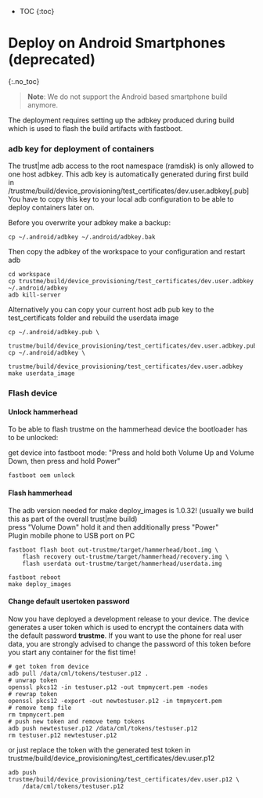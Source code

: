 ---
---

- TOC
{:toc}

# Deploy on Android Smartphones (deprecated)
{:.no_toc}
> **Note**: We do not support the Android based smartphone build anymore.

The deployment requires setting up the adbkey produced during build
which is used to flash the build artifacts with fastboot.

### adb key for deployment of containers
The trust|me adb access to the root namespace (ramdisk) is only allowed to one host adbkey.
This adb key is automatically generated during first build in
/trustme/build/device_provisioning/test_certificates/dev.user.adbkey[.pub]
You have to copy this key to your local adb configuration to be able to deploy containers later on.
    
Before you overwrite your adbkey make a backup:

    cp ~/.android/adbkey ~/.android/adbkey.bak
    
Then copy the adbkey of the workspace to your configuration and restart adb
    
    cd workspace
    cp trustme/build/device_provisioning/test_certificates/dev.user.adbkey ~/.android/adbkey
    adb kill-server
    
Alternatively you can copy your current host adb pub key to the test_certificats folder
and rebuild the userdata image

    cp ~/.android/adbkey.pub \
        trustme/build/device_provisioning/test_certificates/dev.user.adbkey.pub
    cp ~/.android/adbkey \
        trustme/build/device_provisioning/test_certificates/dev.user.adbkey
    make userdata_image
    
### Flash device
#### Unlock hammerhead

To be able to flash trustme on the hammerhead device the bootloader has to be unlocked:

get device into fastboot mode: "Press and hold both Volume Up and Volume Down, then press and hold Power"

    fastboot oem unlock

#### Flash hammerhead
The adb version needed for make deploy_images is 1.0.32! (usually we build this as part of the overall
trust|me build)  
press "Volume Down" hold it and then additionally press "Power"  
Plugin mobile phone to USB port on PC  

    fastboot flash boot out-trustme/target/hammerhead/boot.img \
        flash recovery out-trustme/target/hammerhead/recovery.img \
        flash userdata out-trustme/target/hammerhead/userdata.img

    fastboot reboot
    make deploy_images
    
#### Change default usertoken password
Now you have deployed a development release to your device. The device generates a user token which
is used to encrypt the containers data with the default password **trustme**.
If you want to use the phone for real user data, you are strongly advised to change the password of this
token before you start any container for the fist time!

```
# get token from device
adb pull /data/cml/tokens/testuser.p12 .
# unwrap token
openssl pkcs12 -in testuser.p12 -out tmpmycert.pem -nodes
# rewrap token
openssl pkcs12 -export -out newtestuser.p12 -in tmpmycert.pem
# remove temp file
rm tmpmycert.pem
# push new token and remove temp tokens
adb push newtestuser.p12 /data/cml/tokens/testuser.p12
rm testuser.p12 newtestuser.p12
```

or just replace the token with the generated test token in
trustme/build/device_provisioning/test_certificates/dev.user.p12
    
    adb push trustme/build/device_provisioning/test_certificates/dev.user.p12 \
        /data/cml/tokens/testuser.p12
